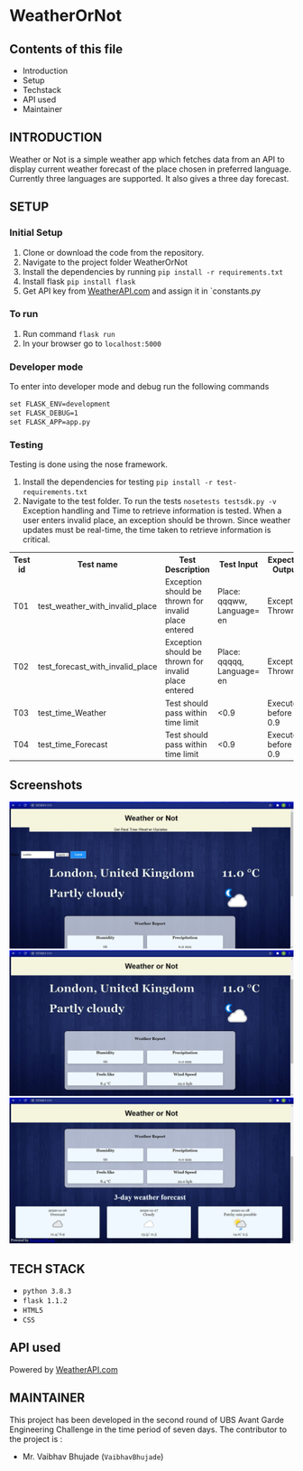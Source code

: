 # WeatherOrNot
## Contents of this file
* Introduction
* Setup
* Techstack
* API used
* Maintainer


## INTRODUCTION
Weather or Not is a simple weather app which fetches data from an API to display current weather forecast of the place chosen in preferred language. Currently three languages are supported. It also gives a three day forecast. 



## SETUP

### Initial Setup

1. Clone or download the code from the repository.
2. Navigate to the project folder WeatherOrNot
3. Install the dependencies by running `pip install -r requirements.txt`
4. Install flask `pip install flask`
5. Get API key from <a href="https://www.weatherapi.com/" title="Free Weather API">WeatherAPI.com</a> and assign it in `constants.py

### To run
1. Run command `flask run`
2. In your browser go to `localhost:5000`

### Developer mode
To enter into developer mode and debug run the following commands
```
set FLASK_ENV=development
set FLASK_DEBUG=1
set FLASK_APP=app.py
```


### Testing
Testing is done using the nose framework.
1. Install the dependencies for testing `pip install -r test-requirements.txt`
2. Navigate to the test folder. To run the tests `nosetests testsdk.py -v`
Exception handling and Time to retrieve information is tested.
When a user enters invalid place, an exception should be thrown. 
Since weather updates must be real-time, the time taken to retrieve information is critical.

<table>
  <tr>
    <th>Test id</th>
    <th>Test name</th>
    <th>Test Description</th>
    <th>Test Input</th>
    <th>Expected Output</th>
    <th>Test Result</th>
  </tr>
  <tr>
    <td>T01</td>
    <td>test_weather_with_invalid_place</td>
    <td>Exception should be thrown for invalid place entered</td>
    <td>Place: qqqww, Language= en</td>
    <td>Exception Thrown</td>
    <td>Pass</td>
  </tr>
  <tr>
    <td>T02</td>
    <td>test_forecast_with_invalid_place</td>
    <td>Exception should be thrown for invalid place entered</td>
    <td>Place: qqqqq, Language= en</td>
    <td>Exception Thrown</td>
    <td>Pass</td>
  </tr>
  <tr>
    <td>T03</td>
    <td>test_time_Weather</td>
    <td>Test should pass within time limit</td>
    <td><0.9</td>
    <td>Executed before 0.9</td>
    <td>Pass</td>
  </tr>
  <tr>
    <td>T04</td>
    <td>test_time_Forecast</td>
    <td>Test should pass within time limit</td>
    <td><0.9</td>
    <td>Executed before 0.9</td>
    <td>Pass</td>
  </tr>
</table>

## Screenshots

![Sorry!! Couldn't load.](/Demo/Capture.JPG)
![Sorry!! Couldn't load.](/Demo/Capture2.JPG)
![Sorry!! Couldn't load.](/Demo/Capture3.JPG)

## TECH STACK
* `python 3.8.3`
* `flask 1.1.2`
* `HTML5`
* `CSS`

## API used
Powered by <a href="https://www.weatherapi.com/" title="Free Weather API">WeatherAPI.com</a>

## MAINTAINER
This project has been developed in the second round of UBS Avant Garde Engineering Challenge in the time period of seven days. The contributor to the project is : 
* Mr. Vaibhav Bhujade (`VaibhavBhujade`)  
